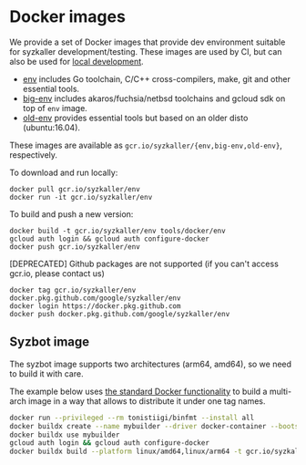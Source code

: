 # Docker images

We provide a set of Docker images that provide dev environment suitable for syzkaller development/testing.
These images are used by CI, but can also be used for [local development](/docs/contributing.md#using-syz-env).

- [env](/tools/docker/env/Dockerfile) includes Go toolchain, C/C++ cross-compilers, make, git and other essential tools.
- [big-env](/tools/docker/big-env/Dockerfile) includes akaros/fuchsia/netbsd toolchains and gcloud sdk on top of `env` image.
- [old-env](/tools/docker/old-env/Dockerfile) provides essential tools but based on an older disto (ubuntu:16.04).

These images are available as `gcr.io/syzkaller/{env,big-env,old-env}`, respectively.

To download and run locally:
```
docker pull gcr.io/syzkaller/env
docker run -it gcr.io/syzkaller/env
```

To build and push a new version:
```
docker build -t gcr.io/syzkaller/env tools/docker/env
gcloud auth login && gcloud auth configure-docker
docker push gcr.io/syzkaller/env
```

[DEPRECATED] Github packages are not supported (if you can't access gcr.io, please contact us)
```
docker tag gcr.io/syzkaller/env docker.pkg.github.com/google/syzkaller/env
docker login https://docker.pkg.github.com
docker push docker.pkg.github.com/google/syzkaller/env
```

## Syzbot image

The syzbot image supports two architectures (arm64, amd64), so we need to build it with care.

The example below uses [the standard Docker functionality](https://docs.docker.com/build/building/multi-platform/) to build a
multi-arch image in a way that allows to distribute it under one tag names.

```bash
docker run --privileged --rm tonistiigi/binfmt --install all
docker buildx create --name mybuilder --driver docker-container --bootstrap
docker buildx use mybuilder
gcloud auth login && gcloud auth configure-docker
docker buildx build --platform linux/amd64,linux/arm64 -t gcr.io/syzkaller/syzbot tools/docker/syzbot --push
```
